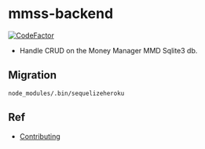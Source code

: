 # mmss-backend
[![CodeFactor](https://www.codefactor.io/repository/github/money-manager-saas/mmss-backend/badge)](https://www.codefactor.io/repository/github/money-manager-saas/mmss-backend)

- Handle CRUD on the Money Manager MMD Sqlite3 db.


## Migration

`node_modules/.bin/sequelizeheroku`

## Ref
- [Contributing](CONTRIBUTING.md)

